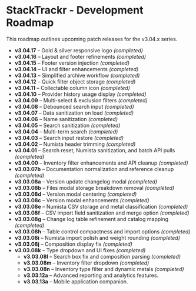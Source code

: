 # StackTrackr - Development Roadmap

This roadmap outlines upcoming patch releases for the v3.04.x series.

- **v3.04.17** – Gold & silver responsive logo *(completed)*
- **v3.04.16** – Layout and footer refinements *(completed)*
- **v3.04.15** – Footer version injection *(completed)*
- **v3.04.14** – UI and filter enhancements *(completed)*
- **v3.04.13** – Simplified archive workflow *(completed)*
- **v3.04.12** – Quick filter object storage *(completed)*
- **v3.04.11** – Collectable column icon *(completed)*
- **v3.04.10** – Provider history usage display *(completed)*
- **v3.04.09** – Multi-select & exclusion filters *(completed)*
- **v3.04.08** – Debounced search input *(completed)*
- **v3.04.07** – Data sanitization on load *(completed)*
- **v3.04.06** – Name sanitization *(completed)*
- **v3.04.05** – Search sanitization *(completed)*
- **v3.04.04** – Multi-term search *(completed)*
- **v3.04.03** – Search input restore *(completed)*
- **v3.04.02** – Numista header trimming *(completed)*
- **v3.04.01** – Search reset, Numista sanitization, and batch API pulls *(completed)*
- **v3.04.00** – Inventory filter enhancements and API cleanup *(completed)*
- **v3.03.07b** – Documentation normalization and reference cleanup *(completed)*
- **v3.03.08a** – Version update changelog modal *(completed)*
- **v3.03.08b** – Files modal storage breakdown removal *(completed)*
- **v3.03.08d** – Version modal centering *(completed)*
- **v3.03.08c** – Version modal enhancements *(completed)*
- **v3.03.08e** – Numista CSV storage and metal classification *(completed)*
- **v3.03.08f** – CSV import field sanitization and merge option *(completed)*
- **v3.03.08g** – Change log table refinement and catalog mapping *(completed)*
- **v3.03.08h** – Table control compactness and import options *(completed)*
- **v3.03.08i** – Numista import polish and weight rounding *(completed)*
- **v3.03.08j** – Composition display fix *(completed)*
- **v3.03.08k** – Type dropdown and UI fixes *(completed)*
  - **v3.03.08l** – Search box fix and composition parsing *(completed)*
  - **v3.03.08m** – Inventory filter dropdown *(completed)*
  - **v3.03.08n** – Inventory type filter and dynamic metals *(completed)*
  - **v3.03.12a** – Advanced reporting and analytics features.
  - **v3.03.13a** – Mobile application companion.

